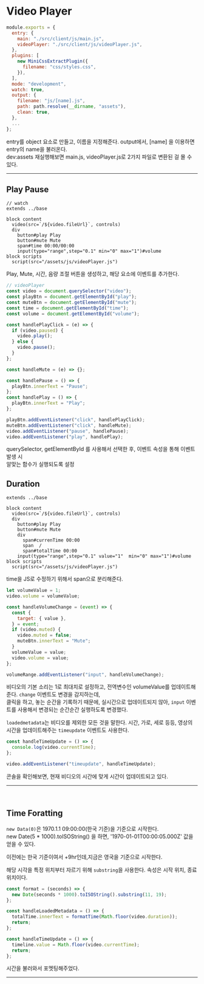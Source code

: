 # Video Player

```js
module.exports = {
  entry: {
    main: "./src/client/js/main.js",
    videoPlayer: "./src/client/js/videoPlayer.js",
  },
  plugins: [
    new MiniCssExtractPlugin({
      filename: "css/styles.css",
    }),
  ],
  mode: "development",
  watch: true,
  output: {
    filename: "js/[name].js",
    path: path.resolve(__dirname, "assets"),
    clean: true,
  },
  ...
};
```

entry를 object 요소로 만들고, 이름을 지정해준다. output에서, [name] 을 이용하면 entry의 name을 불러온다.  
dev:assets 재실행해보면 main.js, videoPlayer.js로 2가지 파일로 변환된 걸 몰 수 있다.

---

## Play Pause

```pug
// watch
extends ../base

block content
  video(src=`/${video.fileUrl}`, controls)
  div
    button#play Play
    button#mute Mute
    span#time 00:00/00:00
    input(type="range",step="0.1" min="0" max="1")#volume
block scripts
  script(src="/assets/js/videoPlayer.js")
```

Play, Mute, 시간, 음량 조절 버튼을 생성하고, 해당 요소에 이벤트를 추가한다.

```js
// videoPlayer
const video = document.querySelector("video");
const playBtn = document.getElementById("play");
const muteBtn = document.getElementById("mute");
const time = document.getElementById("time");
const volume = document.getElementById("volume");

const handlePlayClick = (e) => {
  if (video.paused) {
    video.play();
  } else {
    video.pause();
  }
};

const handleMute = (e) => {};

const handlePause = () => {
  playBtn.innerText = "Pause";
};
const handlePlay = () => {
  playBtn.innerText = "Play";
};

playBtn.addEventListener("click", handlePlayClick);
muteBtn.addEventListener("click", handleMute);
video.addEventListener("pause", handlePause);
video.addEventListener("play", handlePlay);
```

querySelector, getElementById 를 사용해서 선택한 후, 이벤트 속성을 통해 이벤트 발생 시  
알맞는 함수가 실행되도록 설정

## Duration

```pug
extends ../base

block content
  video(src=`/${video.fileUrl}`, controls)
  div
    button#play Play
    button#mute Mute
    div
      span#currenTime 00:00
      span  /
      span#totalTime 00:00
    input(type="range",step="0.1" value="1"  min="0" max="1")#volume
block scripts
  script(src="/assets/js/videoPlayer.js")
```

time을 JS로 수정하기 위해서 span으로 분리해준다.

```js
let volumeValue = 1;
video.volume = volumeValue;

const handleVolumeChange = (event) => {
  const {
    target: { value },
  } = event;
  if (video.muted) {
    video.muted = false;
    muteBtn.innerText = "Mute";
  }
  volumeValue = value;
  video.volume = value;
};

volumeRange.addEventListener("input", handleVolumeChange);
```

비디오의 기본 소리는 1로 최대치로 설정하고, 전역변수인 volumeValue를 업데이트해준다. `change` 이벤트도 변경을 감지하는데,  
클릭을 하고, 놓는 순간을 기록하기 때문에, 실시간으로 업데이트되지 않아, `input` 이벤트를 사용해서 변경되는 순간순간 실행하도록 변경했다.

`loadedmetadata`는 비디오를 제외한 모든 것을 말한다. 시간, 가로, 세로 등등, 영상의 시간을 업데이트해주는 `timeupdate` 이벤트도 사용한다.

```js
const handleTimeUpdate = () => {
  console.log(video.currentTime);
};

video.addEventListener("timeupdate", handleTimeUpdate);
```

콘솔을 확인해보면, 현재 비디오의 시간에 맞게 시간이 업데이트되고 있다.

---

<br>

## Time Foratting

`new Data(0)`은 1970.1.1 09:00:00(한국 기준)을 기준으로 시작한다.  
new Date(5 \* 1000).toISOString() 을 하면, '1970-01-01T00:00:05.000Z' 값을 얻을 수 있다.

이전에는 한국 기준이여서 +9hr인데,지금은 영국을 기준으로 시작한다.

해당 시각을 특정 위치부터 자르기 위해 `substring`을 사용한다. 속성은 시작 위치, 종료 위치이다.

```js
const format = (seconds) => {
  new Date(seconds * 1000).toISOString().substring(11, 19);
};

const handleLoadedMetadata = () => {
  totalTime.innerText = formatTime(Math.floor(video.duration));
  return;
};

const handleTimeUpdate = () => {
  timeline.value = Math.floor(video.currentTime);
  return;
};
```

시간을 불러와서 포멧팅해주었다.

---
